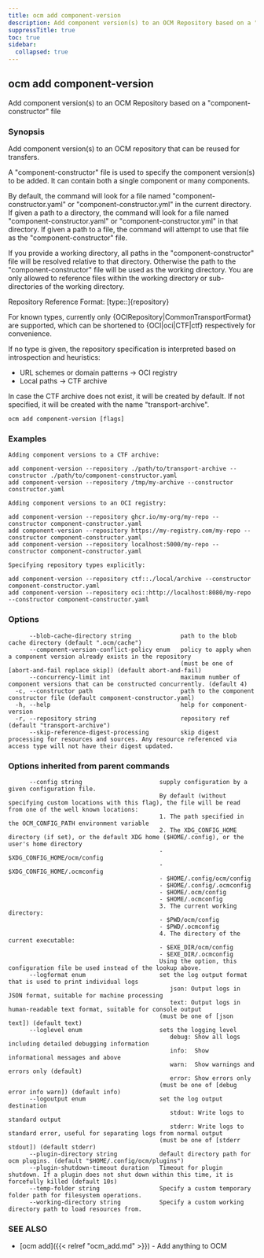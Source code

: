 ```yaml
---
title: ocm add component-version
description: Add component version(s) to an OCM Repository based on a "component-constructor" file.
suppressTitle: true
toc: true
sidebar:
  collapsed: true
---
```


## ocm add component-version

Add component version(s) to an OCM Repository based on a "component-constructor" file

### Synopsis

Add component version(s) to an OCM repository that can be reused for transfers.

A "component-constructor" file is used to specify the component version(s) to be added. It can contain both a single component or many components.

By default, the command will look for a file named "component-constructor.yaml" or "component-constructor.yml" in the current directory.
If given a path to a directory, the command will look for a file named "component-constructor.yaml" or "component-constructor.yml" in that directory.
If given a path to a file, the command will attempt to use that file as the "component-constructor" file.

If you provide a working directory, all paths in the "component-constructor" file will be resolved relative to that directory.
Otherwise the path to the "component-constructor" file will be used as the working directory.
You are only allowed to reference files within the working directory or sub-directories of the working directory.

Repository Reference Format:
	[type::]{repository}

For known types, currently only {OCIRepository|CommonTransportFormat} are supported, which can be shortened to {OCI|oci|CTF|ctf} respectively for convenience.

If no type is given, the repository specification is interpreted based on introspection and heuristics:

- URL schemes or domain patterns -> OCI registry
- Local paths -> CTF archive

In case the CTF archive does not exist, it will be created by default.
If not specified, it will be created with the name "transport-archive".


```
ocm add component-version [flags]
```

### Examples

```
Adding component versions to a CTF archive:

add component-version --repository ./path/to/transport-archive --constructor ./path/to/component-constructor.yaml
add component-version --repository /tmp/my-archive --constructor constructor.yaml

Adding component versions to an OCI registry:

add component-version --repository ghcr.io/my-org/my-repo --constructor component-constructor.yaml
add component-version --repository https://my-registry.com/my-repo --constructor component-constructor.yaml
add component-version --repository localhost:5000/my-repo --constructor component-constructor.yaml

Specifying repository types explicitly:

add component-version --repository ctf::./local/archive --constructor component-constructor.yaml
add component-version --repository oci::http://localhost:8080/my-repo --constructor component-constructor.yaml
```

### Options

```
      --blob-cache-directory string              path to the blob cache directory (default ".ocm/cache")
      --component-version-conflict-policy enum   policy to apply when a component version already exists in the repository
                                                 (must be one of [abort-and-fail replace skip]) (default abort-and-fail)
      --concurrency-limit int                    maximum number of component versions that can be constructed concurrently. (default 4)
  -c, --constructor path                         path to the component constructor file (default component-constructor.yaml)
  -h, --help                                     help for component-version
  -r, --repository string                        repository ref (default "transport-archive")
      --skip-reference-digest-processing         skip digest processing for resources and sources. Any resource referenced via access type will not have their digest updated.
```

### Options inherited from parent commands

```
      --config string                      supply configuration by a given configuration file.
                                           By default (without specifying custom locations with this flag), the file will be read from one of the well known locations:
                                           1. The path specified in the OCM_CONFIG_PATH environment variable
                                           2. The XDG_CONFIG_HOME directory (if set), or the default XDG home ($HOME/.config), or the user's home directory
                                           - $XDG_CONFIG_HOME/ocm/config
                                           - $XDG_CONFIG_HOME/.ocmconfig
                                           - $HOME/.config/ocm/config
                                           - $HOME/.config/.ocmconfig
                                           - $HOME/.ocm/config
                                           - $HOME/.ocmconfig
                                           3. The current working directory:
                                           - $PWD/ocm/config
                                           - $PWD/.ocmconfig
                                           4. The directory of the current executable:
                                           - $EXE_DIR/ocm/config
                                           - $EXE_DIR/.ocmconfig
                                           Using the option, this configuration file be used instead of the lookup above.
      --logformat enum                     set the log output format that is used to print individual logs
                                              json: Output logs in JSON format, suitable for machine processing
                                              text: Output logs in human-readable text format, suitable for console output
                                           (must be one of [json text]) (default text)
      --loglevel enum                      sets the logging level
                                              debug: Show all logs including detailed debugging information
                                              info:  Show informational messages and above
                                              warn:  Show warnings and errors only (default)
                                              error: Show errors only
                                           (must be one of [debug error info warn]) (default info)
      --logoutput enum                     set the log output destination
                                              stdout: Write logs to standard output
                                              stderr: Write logs to standard error, useful for separating logs from normal output
                                           (must be one of [stderr stdout]) (default stderr)
      --plugin-directory string            default directory path for ocm plugins. (default "$HOME/.config/ocm/plugins")
      --plugin-shutdown-timeout duration   Timeout for plugin shutdown. If a plugin does not shut down within this time, it is forcefully killed (default 10s)
      --temp-folder string                 Specify a custom temporary folder path for filesystem operations.
      --working-directory string           Specify a custom working directory path to load resources from.
```

### SEE ALSO

* [ocm add]({{< relref "ocm_add.md" >}})	 - Add anything to OCM

